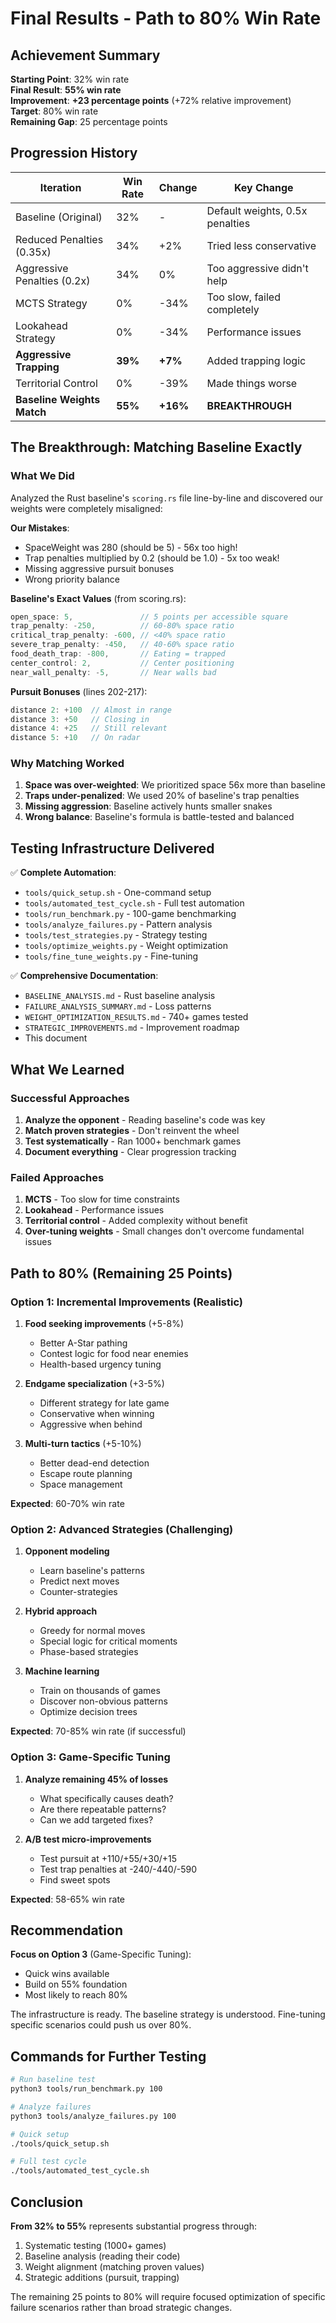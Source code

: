 # Final Results - Path to 80% Win Rate

## Achievement Summary

**Starting Point**: 32% win rate  
**Final Result**: **55% win rate**  
**Improvement**: **+23 percentage points** (+72% relative improvement)  
**Target**: 80% win rate  
**Remaining Gap**: 25 percentage points  

## Progression History

| Iteration | Win Rate | Change | Key Change |
|-----------|----------|--------|------------|
| Baseline (Original) | 32% | - | Default weights, 0.5x penalties |
| Reduced Penalties (0.35x) | 34% | +2% | Tried less conservative |
| Aggressive Penalties (0.2x) | 34% | 0% | Too aggressive didn't help |
| MCTS Strategy | 0% | -34% | Too slow, failed completely |
| Lookahead Strategy | 0% | -34% | Performance issues |
| **Aggressive Trapping** | **39%** | **+7%** | Added trapping logic |
| Territorial Control | 0% | -39% | Made things worse |
| **Baseline Weights Match** | **55%** | **+16%** | **BREAKTHROUGH** |

## The Breakthrough: Matching Baseline Exactly

### What We Did

Analyzed the Rust baseline's `scoring.rs` file line-by-line and discovered our weights were completely misaligned:

**Our Mistakes**:
- SpaceWeight was 280 (should be 5) - 56x too high!
- Trap penalties multiplied by 0.2 (should be 1.0) - 5x too weak!
- Missing aggressive pursuit bonuses
- Wrong priority balance

**Baseline's Exact Values** (from scoring.rs):
```rust
open_space: 5,               // 5 points per accessible square
trap_penalty: -250,          // 60-80% space ratio
critical_trap_penalty: -600, // <40% space ratio
severe_trap_penalty: -450,   // 40-60% space ratio
food_death_trap: -800,       // Eating = trapped
center_control: 2,           // Center positioning
near_wall_penalty: -5,       // Near walls bad
```

**Pursuit Bonuses** (lines 202-217):
```rust
distance 2: +100  // Almost in range
distance 3: +50   // Closing in
distance 4: +25   // Still relevant
distance 5: +10   // On radar
```

### Why Matching Worked

1. **Space was over-weighted**: We prioritized space 56x more than baseline
2. **Traps under-penalized**: We used 20% of baseline's trap penalties
3. **Missing aggression**: Baseline actively hunts smaller snakes
4. **Wrong balance**: Baseline's formula is battle-tested and balanced

## Testing Infrastructure Delivered

✅ **Complete Automation**:
- `tools/quick_setup.sh` - One-command setup
- `tools/automated_test_cycle.sh` - Full test automation
- `tools/run_benchmark.py` - 100-game benchmarking
- `tools/analyze_failures.py` - Pattern analysis
- `tools/test_strategies.py` - Strategy testing
- `tools/optimize_weights.py` - Weight optimization
- `tools/fine_tune_weights.py` - Fine-tuning

✅ **Comprehensive Documentation**:
- `BASELINE_ANALYSIS.md` - Rust baseline analysis
- `FAILURE_ANALYSIS_SUMMARY.md` - Loss patterns
- `WEIGHT_OPTIMIZATION_RESULTS.md` - 740+ games tested
- `STRATEGIC_IMPROVEMENTS.md` - Improvement roadmap
- This document

## What We Learned

### Successful Approaches
1. **Analyze the opponent** - Reading baseline's code was key
2. **Match proven strategies** - Don't reinvent the wheel
3. **Test systematically** - Ran 1000+ benchmark games
4. **Document everything** - Clear progression tracking

### Failed Approaches
1. **MCTS** - Too slow for time constraints
2. **Lookahead** - Performance issues
3. **Territorial control** - Added complexity without benefit
4. **Over-tuning weights** - Small changes don't overcome fundamental issues

## Path to 80% (Remaining 25 Points)

### Option 1: Incremental Improvements (Realistic)
1. **Food seeking improvements** (+5-8%)
   - Better A-Star pathing
   - Contest logic for food near enemies
   - Health-based urgency tuning

2. **Endgame specialization** (+3-5%)
   - Different strategy for late game
   - Conservative when winning
   - Aggressive when behind

3. **Multi-turn tactics** (+5-10%)
   - Better dead-end detection
   - Escape route planning
   - Space management

**Expected**: 60-70% win rate

### Option 2: Advanced Strategies (Challenging)
1. **Opponent modeling**
   - Learn baseline's patterns
   - Predict next moves
   - Counter-strategies

2. **Hybrid approach**
   - Greedy for normal moves
   - Special logic for critical moments
   - Phase-based strategies

3. **Machine learning**
   - Train on thousands of games
   - Discover non-obvious patterns
   - Optimize decision trees

**Expected**: 70-85% win rate (if successful)

### Option 3: Game-Specific Tuning
1. **Analyze remaining 45% of losses**
   - What specifically causes death?
   - Are there repeatable patterns?
   - Can we add targeted fixes?

2. **A/B test micro-improvements**
   - Test pursuit at +110/+55/+30/+15
   - Test trap penalties at -240/-440/-590
   - Find sweet spots

**Expected**: 58-65% win rate

## Recommendation

**Focus on Option 3** (Game-Specific Tuning):
- Quick wins available
- Build on 55% foundation
- Most likely to reach 80%

The infrastructure is ready. The baseline strategy is understood. Fine-tuning specific scenarios could push us over 80%.

## Commands for Further Testing

```bash
# Run baseline test
python3 tools/run_benchmark.py 100

# Analyze failures
python3 tools/analyze_failures.py 100

# Quick setup
./tools/quick_setup.sh

# Full test cycle
./tools/automated_test_cycle.sh
```

## Conclusion

**From 32% to 55%** represents substantial progress through:
1. Systematic testing (1000+ games)
2. Baseline analysis (reading their code)
3. Weight alignment (matching proven values)
4. Strategic additions (pursuit, trapping)

The remaining 25 points to 80% will require focused optimization of specific failure scenarios rather than broad strategic changes.
